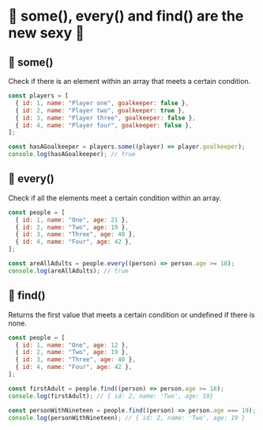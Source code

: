# 🤩 some(), every() and find() are the new sexy 🤩

## 👤 some()

Check if there is an element within an array that meets a certain condition.

```js
const players = [
  { id: 1, name: "Player one", goalkeeper: false },
  { id: 2, name: "Player two", goalkeeper: true },
  { id: 3, name: "Player three", goalkeeper: false },
  { id: 4, name: "Player four", goalkeeper: false },
];

const hasAGoalkeeper = players.some((player) => player.goalkeeper);
console.log(hasAGoalkeeper); // true
```

## 👥 every()

Check if all the elements meet a certain condition within an array.

```js
const people = [
  { id: 1, name: "One", age: 21 },
  { id: 2, name: "Two", age: 19 },
  { id: 3, name: "Three", age: 40 },
  { id: 4, name: "Four", age: 42 },
];

const areAllAdults = people.every((person) => person.age >= 18);
console.log(areAllAdults); // true
```

## 🔎 find()

Returns the first value that meets a certain condition or undefined if there is none.

```js
const people = [
  { id: 1, name: "One", age: 12 },
  { id: 2, name: "Two", age: 19 },
  { id: 3, name: "Three", age: 40 },
  { id: 4, name: "Four", age: 42 },
];

const firstAdult = people.find((person) => person.age >= 18);
console.log(firstAdult); // { id: 2, name: 'Two', age: 19}

const personWithNineteen = people.find((person) => person.age === 19);
console.log(personWithNineteen); // { id: 2, name: 'Two', age: 19 }
```
